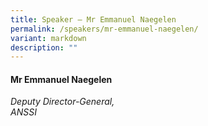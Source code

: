 ```yaml
---
title: Speaker – Mr Emmanuel Naegelen
permalink: /speakers/mr-emmanuel-naegelen/
variant: markdown
description: ""
---
```

#### **Mr Emmanuel Naegelen**

*Deputy Director-General,  <br>
ANSSI*